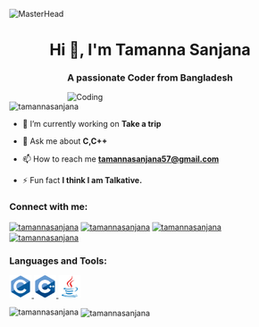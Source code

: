 ![MasterHead](https://repository-images.githubusercontent.com/588181932/e36ec678-7984-4cdd-8e4c-a3932772ff8e)
<h1 align="center">Hi 👋, I'm Tamanna Sanjana</h1>
<h3 align="center">A passionate Coder from Bangladesh</h3>
<img align="right" alt="Coding" width="400" src="https://camo.githubusercontent.com/691cdc5f9c4dc0e88650b97d480af9237d9422963bd1184f95e00087d3aa8bbd/68747470733a2f2f692e696d6775722e636f6d2f72486c456444712e676966">

<p align="left"> <img src="https://komarev.com/ghpvc/?username=tamannasanjana&label=Profile%20views&color=0e75b6&style=flat" alt="tamannasanjana" /> </p>

- 🔭 I’m currently working on **Take a trip**

- 💬 Ask me about **C,C++**

- 📫 How to reach me **tamannasanjana57@gmail.com**

- ⚡ Fun fact **I think I am Talkative.**

<h3 align="left">Connect with me:</h3>
<p align="left">
<a href="https://linkedin.com/in/tamannasanjana" target="blank"><img align="center" src="https://raw.githubusercontent.com/rahuldkjain/github-profile-readme-generator/master/src/images/icons/Social/linked-in-alt.svg" alt="tamannasanjana" height="30" width="40" /></a>
<a href="https://fb.com/tamannasanjana" target="blank"><img align="center" src="https://raw.githubusercontent.com/rahuldkjain/github-profile-readme-generator/master/src/images/icons/Social/facebook.svg" alt="tamannasanjana" height="30" width="40" /></a>
<a href="https://instagram.com/tamannasanjana" target="blank"><img align="center" src="https://raw.githubusercontent.com/rahuldkjain/github-profile-readme-generator/master/src/images/icons/Social/instagram.svg" alt="tamannasanjana" height="30" width="40" /></a>
<a href="https://www.codechef.com/users/tamannasanjana" target="blank"><img align="center" src="https://cdn.jsdelivr.net/npm/simple-icons@3.1.0/icons/codechef.svg" alt="tamannasanjana" height="30" width="40" /></a>
</p>

<h3 align="left">Languages and Tools:</h3>
<p align="left"> <a href="https://www.cprogramming.com/" target="_blank" rel="noreferrer"> <img src="https://raw.githubusercontent.com/devicons/devicon/master/icons/c/c-original.svg" alt="c" width="40" height="40"/> </a> <a href="https://www.w3schools.com/cpp/" target="_blank" rel="noreferrer"> <img src="https://raw.githubusercontent.com/devicons/devicon/master/icons/cplusplus/cplusplus-original.svg" alt="cplusplus" width="40" height="40"/> </a> <a href="https://www.java.com" target="_blank" rel="noreferrer"> <img src="https://raw.githubusercontent.com/devicons/devicon/master/icons/java/java-original.svg" alt="java" width="40" height="40"/> </a> </p>

<p><img align="left" src="https://github-readme-stats.vercel.app/api/top-langs?username=tamannasanjana&show_icons=true&locale=en&layout=compact" alt="tamannasanjana" /></p>

<p>&nbsp;<img align="center" src="https://github-readme-stats.vercel.app/api?username=tamannasanjana&show_icons=true&locale=en" alt="tamannasanjana" /></p>
